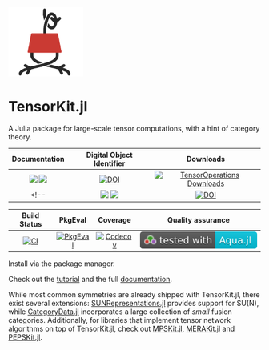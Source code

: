 <picture>
    <source media="(prefers-color-scheme: dark)" srcset="https://github.com/Jutho/TensorKit.jl/blob/master/docs/src/assets/logo-dark.svg">
    <img alt="TensorKit.jl logo" src="https://github.com/Jutho/TensorKit.jl/blob/master/docs/src/assets/logo.svg" width="150">
</picture>

# TensorKit.jl

A Julia package for large-scale tensor computations, with a hint of category theory.

| **Documentation** | **Digital Object Identifier** | **Downloads** |
|:-----------------:|:-----------------------------:|:-------------:|
| [![][docs-stable-img]][docs-stable-url] [![][docs-dev-img]][docs-dev-url] | [![DOI][doi-img]][doi-url] | [![TensorOperations Downloads][downloads-img]][downloads-url] |
<!-- | [![][docs-stable-img]][docs-stable-url] [![][docs-dev-img]][docs-dev-url] | [![DOI][doi-img]][doi-url] | [![TensorOperations Downloads][downloads-img]][downloads-url] | -->

| **Build Status** | **PkgEval** | **Coverage** | **Quality assurance** |
|:----------------:|:------------:|:------------:|:---------------------:|
| [![CI][ci-img]][ci-url] | [![PkgEval][pkgeval-img]][pkgeval-url] | [![Codecov][codecov-img]][codecov-url] | [![Aqua QA][aqua-img]][aqua-url] |


[docs-stable-img]: https://img.shields.io/badge/docs-stable-blue.svg
[docs-stable-url]: https://jutho.github.io/TensorKit.jl/stable

[docs-dev-img]: https://img.shields.io/badge/docs-dev-blue.svg
[docs-dev-url]: https://jutho.github.io/TensorKit.jl/latest

[doi-img]: https://zenodo.org/badge/DOI/10.5281/zenodo.8421339.svg
[doi-url]: https://doi.org/10.5281/zenodo.8421339

[downloads-img]:
  https://shields.io/endpoint?url=https://pkgs.genieframework.com/api/v1/badge/TensorKit
[downloads-url]: https://pkgs.genieframework.com?packages=TensorKit

[ci-img]: https://github.com/Jutho/TensorKit.jl/actions/workflows/CI.yml/badge.svg
[ci-url]: https://github.com/Jutho/TensorKit.jl/actions/workflows/CI.yml

[pkgeval-img]: https://JuliaCI.github.io/NanosoldierReports/pkgeval_badges/T/TensorKit.svg
[pkgeval-url]: https://JuliaCI.github.io/NanosoldierReports/pkgeval_badges/T/TensorKit.html

[codecov-img]:
  https://codecov.io/gh/Jutho/TensorKit.jl/branch/master/graph/badge.svg
[codecov-url]: https://codecov.io/gh/Jutho/TensorKit.jl

[aqua-img]: https://raw.githubusercontent.com/JuliaTesting/Aqua.jl/master/badge.svg
[aqua-url]: https://github.com/JuliaTesting/Aqua.jl

Install via the package manager.

Check out the [tutorial](https://jutho.github.io/TensorKit.jl/stable/man/tutorial/) and the full [documentation](https://jutho.github.io/TensorKit.jl/stable).


While most common symmetries are already shipped with TensorKit.jl, there exist several extensions: [SUNRepresentations.jl](https://github.com/maartenvd/SUNRepresentations.jl) provides support for SU(N), while [CategoryData.jl](https://github.com/lkdvos/CategoryData.jl) incorporates a large collection of *small* fusion categories.
Additionally, for libraries that implement tensor network algorithms on top of TensorKit.jl, check out [MPSKit.jl](https://github.com/maartenvd/MPSKit.jl), [MERAKit.jl](https://github.com/mhauru/MERAKit.jl) and [PEPSKit.jl](https://github.com/quantumghent/PEPSKit.jl).

